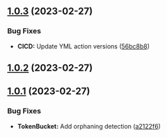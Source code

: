 ## [1.0.3](https://github.com/yuval-po/token-bucket-rate-limiter/compare/v1.0.2...v1.0.3) (2023-02-27)


### Bug Fixes

* **CICD:** Update YML action versions ([56bc8b8](https://github.com/yuval-po/token-bucket-rate-limiter/commit/56bc8b860e1bb3fd1df89d03d1af1e612b270812))



## [1.0.2](https://github.com/yuval-po/token-bucket-rate-limiter/compare/v1.0.1...v1.0.2) (2023-02-27)



## [1.0.1](https://github.com/yuval-po/token-bucket-rate-limiter/compare/a2122f646c9732e6ed9b75a5246297e0ca52143c...v1.0.1) (2023-02-27)


### Bug Fixes

* **TokenBucket:** Add orphaning detection ([a2122f6](https://github.com/yuval-po/token-bucket-rate-limiter/commit/a2122f646c9732e6ed9b75a5246297e0ca52143c))



